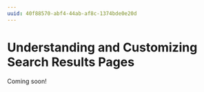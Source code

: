 ```yaml
---
uuid: 40f88570-abf4-44ab-af8c-1374bde0e20d
---
```

# Understanding and Customizing Search Results Pages

Coming soon!